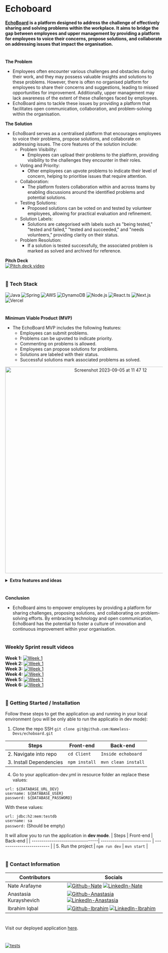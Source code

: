 # Echoboard

**[EchoBoard](https://app.echoboard.site/home) is a platform designed to address the challenge of effectively sharing and solving problems within the workplace. 
It aims to bridge the gap between employees and upper management by providing a platform for employees to voice their concerns, propose solutions, and collaborate on addressing issues that impact the organisation.**

#

**The Problem**
- Employees often encounter various challenges and obstacles during their work, and they may possess valuable insights and solutions to these problems. However, there is often no organised platform for employees to share their concerns and suggestions, leading to missed opportunities for improvement. Additionally, upper management may lack awareness of the extent of these challenges faced by employees. 
- EchoBoard aims to tackle these issues by providing a platform that facilitates open communication, collaboration, and problem-solving within the organisation.

**The Solution**
- EchoBoard serves as a centralised platform that encourages employees to voice their problems, propose solutions, and collaborate on addressing issues. The core features of the solution include:
	- Problem Visibility: 
		- Employees can upload their problems to the platform, providing visibility to the challenges they encounter in their roles.
	- Voting and Priority: 
		- Other employees can upvote problems to indicate their level of concern, helping to prioritise issues that require attention.
	- Collaboration: 
		- The platform fosters collaboration within and across teams by enabling discussions around the identified problems and potential solutions.
	- Testing Solutions: 
		- Proposed solutions can be voted on and tested by volunteer employees, allowing for practical evaluation and refinement.
	- Solution Labels: 
		- Solutions are categorised with labels such as "being tested," "tested and failed," "tested and succeeded," and "needs volunteers," providing clarity on their status.
	- Problem Resolution: 
		- If a solution is tested successfully, the associated problem is marked as solved and archived for reference.


**Pitch Deck**  
[![Pitch deck video](https://img.shields.io/badge/YouTube-FF0000?style=for-the-badge&logo=youtube&logoColor=white)](https://youtu.be/17zv-aNRXUQ?si=ifBuImKbhevp0ihR)

#

### 📱 Tech Stack
![Java](https://img.shields.io/badge/Java-6F4E37?style=for-the-badge&logo=java&logoColor=white)
![Spring](https://img.shields.io/badge/Spring-6DB33F?style=for-the-badge&logo=spring&logoColor=white)
![AWS](https://img.shields.io/badge/AWS-232F3E?style=for-the-badge&logo=amazon-aws&logoColor=white)
![DynamoDB](https://img.shields.io/badge/DynamoDB-4053D6?style=for-the-badge&logo=amazon-dynamodb&logoColor=white)
![Node.js](https://img.shields.io/badge/Node.js-339933?style=for-the-badge&logo=nodedotjs&logoColor=white)
![React.ts](https://img.shields.io/badge/React-20232A?style=for-the-badge&logo=react&logoColor=61DAFB)
![Next.js](https://img.shields.io/badge/next.js-000000?style=for-the-badge&logo=nextdotjs&logoColor=white)
![Vercel](https://img.shields.io/badge/Vercel-000000?style=for-the-badge&logo=vercel&logoColor=white)

#

**Minimum Viable Product (MVP)**
- The EchoBoard MVP includes the following features:
    - Employees can submit problems.
    - Problems can be upvoted to indicate priority.
    - Commenting on problems is allowed.
    - Employees can propose solutions for problems.
    - Solutions are labeled with their status.
    - Successful solutions mark associated problems as solved.

<p align="center">
<img width="658" alt="Screenshot 2023-09-05 at 11 47 12" src="https://github.com/Nameless-Devs/echoboard/assets/125829513/d2cee98b-142a-470f-97c4-f3e4ee6ba119">
</p>

<details>
<summary><strong>Extra features and ideas</strong></summary>
    
- Archive and Current Sections: 
    - Organize problems and solutions into archived and current sections for easy reference.
- User-Generated Content Management: 
    - Allow users to update or delete their submitted problems and solutions.
- Authentication and Authorization:
    - Implement a login system to ensure the security and privacy of user data.
- Slack Integration: 
    - Integrate with Slack to enable messaging capabilities and streamline communication.
- Rewards and Recognition: 
    - Introduce a reward system to incentivize employees for their contributions to problem-solving.
- Google Tasks Integration: 
    - Connect with Google Tasks to assign and manage tasks related to problem-solving.
</details>


#

**Conclusion**
- EchoBoard aims to empower employees by providing a platform for sharing challenges, proposing solutions, and collaborating on problem-solving efforts. By embracing technology and open communication, EchoBoard has the potential to foster a culture of innovation and continuous improvement within your organisation.
#  

### Weekly Sprint result videos
**Week 1:** [![Week 1](https://img.shields.io/badge/YouTube-FF0000?style=for-the-badge&logo=youtube&logoColor=white)](https://youtu.be/JhUpzNYnvzo?si=iRZY_Q1q3FMGLS8X)  
**Week 2:** [![Week 1](https://img.shields.io/badge/YouTube-FF0000?style=for-the-badge&logo=youtube&logoColor=white)](https://youtu.be/qr2D3bSNd78?si=0IqkzBUAO9xkli91)  
**Week 3:** [![Week 1](https://img.shields.io/badge/YouTube-FF0000?style=for-the-badge&logo=youtube&logoColor=white)](https://youtu.be/PDs0mfecejo?si=nPDCwoK5u0de6NP0)  
**Week 4:** [![Week 1](https://img.shields.io/badge/YouTube-FF0000?style=for-the-badge&logo=youtube&logoColor=white)](https://youtu.be/hcqsbh3kdII?si=u6RiLA5WqnOkoPdY)  
**Week 5:** [![Week 1](https://img.shields.io/badge/YouTube-FF0000?style=for-the-badge&logo=youtube&logoColor=white)](https://youtu.be/o9SIcRQ68fY?si=Pg4NmJm8K_QhnWyS)   
**Week 6:** [![Week 1](https://img.shields.io/badge/YouTube-FF0000?style=for-the-badge&logo=youtube&logoColor=white)](https://youtu.be/cdqUh1Uf_uc) 


#


### 🚀 Getting Started / Installation
Follow these steps to get the application up and running in your local environment (you will be only able to run the applicatio in dev mode):

1. Clone the repo SSH
``` git clone git@github.com:Nameless-Devs/echoboard.git ```

| Steps                            | Front-end                 | Back-end                  |
| ---------------------------------| ------------------------- | ------------------------- |
| 2. Navigate into repo            | `cd Client`               | `Inside echoboard`        |
| 3. Install Dependencies          | `npm install`             | `mvn clean install`       |

4. Go to your application-dev.yml in resource folder an replace these values: 

`url: ${DATABASE_URL_DEV}`  
`username: ${DATABASE_USER}`  
`password: ${DATABASE_PASSWORD}`

With these values: 

`url: jdbc:h2:mem:testdb`  
`username: sa`  
`password:`  (Should be empty)

It will allow you to run the application in **dev mode**.
| Steps                            | Front-end                 | Back-end                  |
| ---------------------------------| ------------------------- | ------------------------- |
| 5. Run the project               | `npm run dev`             | `mvn start`               |



#

### 📧 Contact Information

| Contributors           | Socials |
| ----------------------- | ------- |
| Nate Arafayne           | [![Github-Nate](https://img.shields.io/badge/GitHub-100000?style=for-the-badge&logo=github&logoColor=white)](https://github.com/NateAra) [![LinkedIn-Nate](https://img.shields.io/badge/LinkedIn-0077B5?style=for-the-badge&logo=linkedin&logoColor=white)](https://www.linkedin.com/in/nate-tklay-arafayne-20898925a/) |
| Anastasia Kurayshevich  | [![Github-Anastasia](https://img.shields.io/badge/GitHub-100000?style=for-the-badge&logo=github&logoColor=white)](https://github.com/AnastasiaKurayshevich) [![LinkedIn-Anastasia](https://img.shields.io/badge/LinkedIn-0077B5?style=for-the-badge&logo=linkedin&logoColor=white)](https://www.linkedin.com/in/anastasia-kurayshevich/) |
| Ibrahim Iqbal           | [![Github-Ibrahim](https://img.shields.io/badge/GitHub-100000?style=for-the-badge&logo=github&logoColor=white)](https://github.com/dIB59) [![LinkedIn-Ibrahim](https://img.shields.io/badge/LinkedIn-0077B5?style=for-the-badge&logo=linkedin&logoColor=white)](https://www.linkedin.com/in/ibrahim-iqbal-34a5b617a/) |

#  

Visit our deployed application [here](https://app.echoboard.site/home).
#

[![tests](https://github.com/Nameless-Devs/echoboard/actions/workflows/tests.yaml/badge.svg)](https://github.com/Nameless-Devs/echoboard/actions/workflows/tests.yaml)


